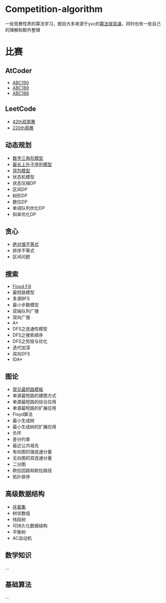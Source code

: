 # Competition-algorithm
一些竞赛性质的算法学习，题目大多来源于yxc的[算法提高课](https://www.acwing.com/activity/content/16/)，同时也有一些自己的理解和额外整理

# 比赛
## AtCoder
- [ABC190](https://imlgw.top/2021/02/04/abc190-ti-jie-bao-gao/)
- [ABC189](https://imlgw.top/2021/01/28/abc189-ti-jie-bao-gao/)
- [ABC188](https://imlgw.top/2021/01/21/abc188-ti-jie-bao-gao/)
## LeetCode
- [42th双周赛](https://imlgw.top/2021/01/06/li-kou-42th-shuang-zhou-sai/)
- [220th周赛](https://imlgw.top/2020/12/29/li-kou-220th-zhou-sai/)
## 动态规划
- [数字三角形模型](https://imlgw.top/2020/11/09/dp-shu-zi-san-jiao-xing-mo-xing/)
- [最长上升子序列模型](https://imlgw.top/2020/11/14/dp-zui-chang-shang-sheng-zi-xu-lie-mo-xing/)
- [背包模型](https://imlgw.top/2021/03/02/dp-bei-bao-mo-xing/)
- 状态机模型
- 状态压缩DP
- 区间DP
- 树形DP
- 数位DP
- 单调队列优化DP
- 斜率优化DP
## 贪心
- [绝对值不等式](https://imlgw.top/2021/01/10/tan-xin-jue-dui-zhi-bu-deng-shi/)
- 排序不等式
- 区间问题
## 搜索
- [Flood Fill](https://imlgw.top/2021/03/25/sou-suo-flood-fill/)
- 最短路模型
- 多源BFS
- 最小步数模型
- 双端队列广搜
- 双向广搜
- A*
- DFS之连通性模型
- DFS之搜索顺序
- DFS之剪枝与优化
- 迭代加深
- 双向DFS
- IDA*

## 图论
- [常见最短路模板](https://imlgw.top/2021/03/17/tu-lun-chang-jian-zui-duan-lu-suan-fa-mo-ban/)
- 单源最短路的建图方式
- 单源最短路的综合应用
- 单源最短路的扩展应用
- Floyd算法
- 最小生成树
- 最小生成树的扩展应用
- 负环
- 差分约束
- 最近公共祖先
- 有向图的强连通分量
- 无向图的双连通分量
- 二分图
- 欧拉回路和欧拉路径
- 拓扑排序

## 高级数据结构
- [并查集](https://imlgw.top/2020/02/02/bing-cha-ji/)
- 树状数组
- 线段树
- 可持久化数据结构
- 平衡树
- AC自动机

## 数学知识
...
## 基础算法
...
